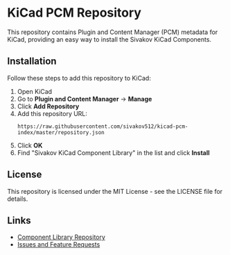 # KiCad PCM Repository

This repository contains Plugin and Content Manager (PCM) metadata for KiCad, providing an easy way to install the Sivakov KiCad Components.

## Installation

Follow these steps to add this repository to KiCad:

1. Open KiCad
2. Go to **Plugin and Content Manager** → **Manage**
3. Click **Add Repository**
4. Add this repository URL:
   ```
   https://raw.githubusercontent.com/sivakov512/kicad-pcm-index/master/repository.json
   ```
5. Click **OK**
6. Find "Sivakov KiCad Component Library" in the list and click **Install**

## License

This repository is licensed under the MIT License - see the LICENSE file for details.

## Links

- [Component Library Repository](https://github.com/sivakov512/kicad-components)
- [Issues and Feature Requests](https://github.com/sivakov512/kicad-pcm-index/issues)
